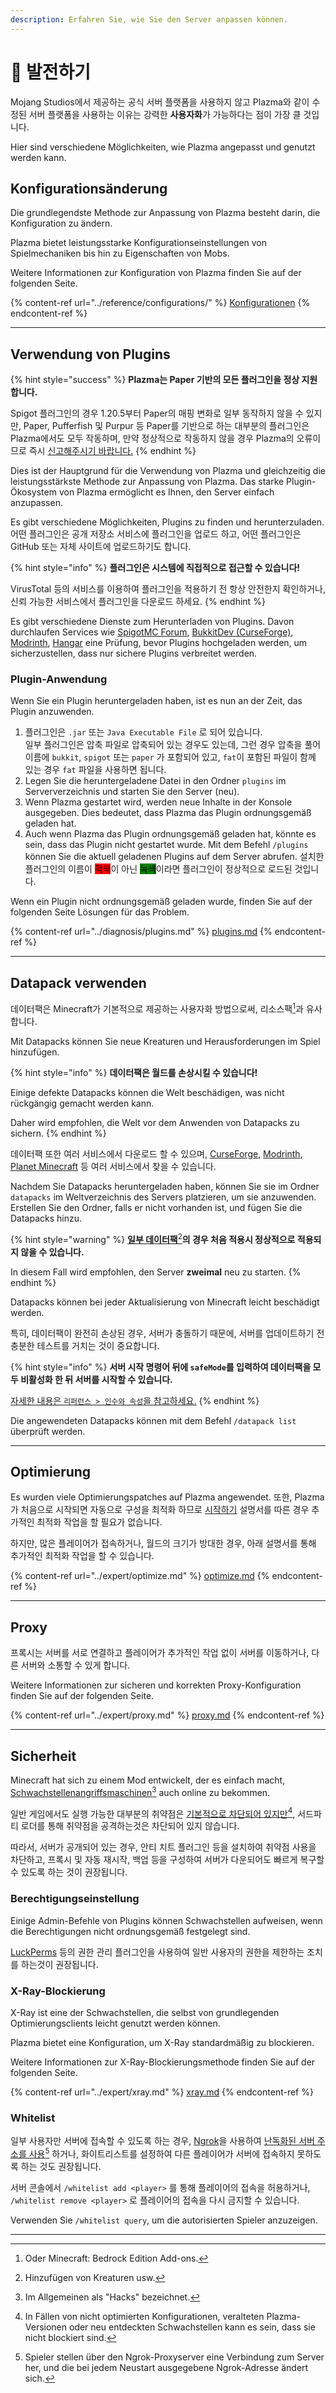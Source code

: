 ```yaml
---
description: Erfahren Sie, wie Sie den Server anpassen können.
---
```


# 🎨 발전하기

Mojang Studios에서 제공하는 공식 서버 플랫폼을 사용하지 않고 Plazma와 같이 수정된 서버 플랫폼을 사용하는 이유는 강력한 **사용자화**가 가능하다는 점이 가장 클 것입니다.

Hier sind verschiedene Möglichkeiten, wie Plazma angepasst und genutzt werden kann.

## Konfigurationsänderung <a href="#id-1" id="id-1"></a>

Die grundlegendste Methode zur Anpassung von Plazma besteht darin, die Konfiguration zu ändern.

Plazma bietet leistungsstarke Konfigurationseinstellungen von Spielmechaniken bis hin zu Eigenschaften von Mobs.

Weitere Informationen zur Konfiguration von Plazma finden Sie auf der folgenden Seite.

{% content-ref url="../reference/configurations/" %}
[Konfigurationen](../reference/configurations/)
{% endcontent-ref %}

***

## Verwendung von Plugins <a href="#id-2" id="id-2"></a>

{% hint style="success" %}
**Plazma는 Paper 기반의 모든 플러그인을 정상 지원합니다.**

Spigot 플러그인의 경우 1.20.5부터 Paper의 매핑 변화로 일부 동작하지 않을 수 있지만, Paper, Pufferfish 및 Purpur 등 Paper를 기반으로 하는 대부분의 플러그인은 Plazma에서도 모두 작동하며, 만약 정상적으로 작동하지 않을 경우 Plazma의 오류이므로 즉시 [신고해주시기 바랍니다.](../diagnosis/plugins.md)
{% endhint %}

Dies ist der Hauptgrund für die Verwendung von Plazma und gleichzeitig die leistungsstärkste Methode zur Anpassung von Plazma. Das starke Plugin-Ökosystem von Plazma ermöglicht es Ihnen, den Server einfach anzupassen.

Es gibt verschiedene Möglichkeiten, Plugins zu finden und herunterzuladen. 어떤 플러그인은 공개 저장소 서비스에 플러그인을 업로드 하고, 어떤 플러그인은 GitHub 또는 자체 사이트에 업로드하기도 합니다.

{% hint style="info" %}
**플러그인은 시스템에 직접적으로 접근할 수 있습니다!**

VirusTotal 등의 서비스를 이용하여 플러그인을 적용하기 전 항상 안전한지 확인하거나, 신뢰 가능한 서비스에서 플러그인을 다운로드 하세요.
{% endhint %}

Es gibt verschiedene Dienste zum Herunterladen von Plugins. Davon durchlaufen Services wie [SpigotMC Forum](https://www.spigotmc.org/resources/), [BukkitDev (CurseForge)](https://dev.bukkit.org/bukkit-plugins), [Modrinth](https://modrinth.com/plugins), [Hangar](https://hangar.papermc.io/) eine Prüfung, bevor Plugins hochgeladen werden, um sicherzustellen, dass nur sichere Plugins verbreitet werden.

### Plugin-Anwendung <a href="#id-2.1" id="id-2.1"></a>

Wenn Sie ein Plugin heruntergeladen haben, ist es nun an der Zeit, das Plugin anzuwenden.

1. 플러그인은 `.jar` 또는 `Java Executable File` 로 되어 있습니다.\
   일부 플러그인은 압축 파일로 압축되어 있는 경우도 있는데, 그런 경우 압축을 풀어 이름에 `bukkit`, `spigot` 또는 `paper` 가 포함되어 있고, `fat`이 포함된 파일이 함께 있는 경우 `fat` 파일을 사용하면 됩니다.
2. Legen Sie die heruntergeladene Datei in den Ordner `plugins` im Serververzeichnis und starten Sie den Server (neu).
3. Wenn Plazma gestartet wird, werden neue Inhalte in der Konsole ausgegeben. Dies bedeutet, dass Plazma das Plugin ordnungsgemäß geladen hat.
4. Auch wenn Plazma das Plugin ordnungsgemäß geladen hat, könnte es sein, dass das Plugin nicht gestartet wurde. Mit dem Befehl `/plugins` können Sie die aktuell geladenen Plugins auf dem Server abrufen. 설치한 플러그인의 이름이 <mark style="background-color:red;">적색</mark>이 아닌 <mark style="background-color:green;">녹색</mark>이라면 플러그인이 정상적으로 로드된 것입니다.

Wenn ein Plugin nicht ordnungsgemäß geladen wurde, finden Sie auf der folgenden Seite Lösungen für das Problem.

{% content-ref url="../diagnosis/plugins.md" %}
[plugins.md](../diagnosis/plugins.md)
{% endcontent-ref %}

***

## Datapack verwenden <a href="#id-3" id="id-3"></a>

데이터팩은 Minecraft가 기본적으로 제공하는 사용자화 방법으로써, 리소스팩[^1]과 유사합니다.

Mit Datapacks können Sie neue Kreaturen und Herausforderungen im Spiel hinzufügen.

{% hint style="info" %}
**데이터팩은 월드를 손상시킬 수 있습니다!**

Einige defekte Datapacks können die Welt beschädigen, was nicht rückgängig gemacht werden kann.

Daher wird empfohlen, die Welt vor dem Anwenden von Datapacks zu sichern.
{% endhint %}

데이터팩 또한 여러 서비스에서 다운로드 할 수 있으며, [CurseForge](https://www.curseforge.com/minecraft/search?page=1\\&pageSize=50\\&sortBy=relevancy\\&class=data-packs), [Modrinth](https://modrinth.com/datapacks), [Planet Minecraft](https://www.planetminecraft.com/data-packs/) 등 여러 서비스에서 찾을 수 있습니다.

Nachdem Sie Datapacks heruntergeladen haben, können Sie sie im Ordner `datapacks` im Weltverzeichnis des Servers platzieren, um sie anzuwenden. Erstellen Sie den Ordner, falls er nicht vorhanden ist, und fügen Sie die Datapacks hinzu.

{% hint style="warning" %}
[**일부 데이터팩**](#user-content-fn-2)[^2]**의 경우 처음 적용시 정상적으로 적용되지 않을 수 있습니다.**

In diesem Fall wird empfohlen, den Server **zweimal** neu zu starten.
{% endhint %}

Datapacks können bei jeder Aktualisierung von Minecraft leicht beschädigt werden.

특히, 데이터팩이 완전히 손상된 경우, 서버가 충돌하기 때문에, 서버를 업데이트하기 전 충분한 테스트를 거치는 것이 중요합니다.

{% hint style="info" %}
**서버 시작 명령어 뒤에 `safeMode`를 입력하여 데이터팩을 모두 비활성화 한 뒤 서버를 시작할 수 있습니다.**

[자세한 내용은 `리퍼런스 > 인수와 속성`을 참고하세요.](../reference/arguments.md#safemode)
{% endhint %}

Die angewendeten Datapacks können mit dem Befehl `/datapack list` überprüft werden.

***

## Optimierung <a href="#id-4" id="id-4"></a>

Es wurden viele Optimierungspatches auf Plazma angewendet. 또한, Plazma가 처음으로 시작되면 자동으로 구성을 최적화 하므로 [시작하기](./) 설명서를 따른 경우 추가적인 최적화 작업을 할 필요가 없습니다.

하지만, 많은 플레이어가 접속하거나, 월드의 크기가 방대한 경우, 아래 설명서를 통해 추가적인 최적화 작업을 할 수 있습니다.

{% content-ref url="../expert/optimize.md" %}
[optimize.md](../expert/optimize.md)
{% endcontent-ref %}

***

## Proxy <a href="#id-5" id="id-5"></a>

프록시는 서버를 서로 연결하고 플레이어가 추가적인 작업 없이 서버를 이동하거나, 다른 서버와 소통할 수 있게 합니다.

Weitere Informationen zur sicheren und korrekten Proxy-Konfiguration finden Sie auf der folgenden Seite.

{% content-ref url="../expert/proxy.md" %}
[proxy.md](../expert/proxy.md)
{% endcontent-ref %}

***

## Sicherheit <a href="#id-5" id="id-5"></a>

Minecraft hat sich zu einem Mod entwickelt, der es einfach macht, [Schwachstellenangriffsmaschinen](#user-content-fn-3)[^3] auch online zu bekommen.

일반 게임에서도 실행 가능한 대부분의 취약점은 [기본적으로 차단되어 있지만](#user-content-fn-4)[^4], 서드파티 로더를 통해 취약점을 공격하는것은 차단되어 있지 않습니다.

따라서, 서버가 공개되어 있는 경우, 안티 치트 플러그인 등을 설치하여 취약점 사용을 차단하고, 프록시 및 자동 재시작, 백업 등을 구성하여 서버가 다운되어도 빠르게 복구할 수 있도록 하는 것이 권장됩니다.

### Berechtigungseinstellung <a href="#id-5.1" id="id-5.1"></a>

Einige Admin-Befehle von Plugins können Schwachstellen aufweisen, wenn die Berechtigungen nicht ordnungsgemäß festgelegt sind.

[LuckPerms](https://luckperms.net/) 등의 권한 관리 플러그인을 사용하여 일반 사용자의 권한을 제한하는 조치를 하는것이 권장됩니다.

### X-Ray-Blockierung <a href="#id-5.2" id="id-5.2"></a>

X-Ray ist eine der Schwachstellen, die selbst von grundlegenden Optimierungsclients leicht genutzt werden können.

Plazma bietet eine Konfiguration, um X-Ray standardmäßig zu blockieren.

Weitere Informationen zur X-Ray-Blockierungsmethode finden Sie auf der folgenden Seite.

{% content-ref url="../expert/xray.md" %}
[xray.md](../expert/xray.md)
{% endcontent-ref %}

### Whitelist <a href="#id-5.3" id="id-5.3"></a>

일부 사용자만 서버에 접속할 수 있도록 하는 경우, [Ngrok](./#id-6.2)을 사용하여 [난독화된 서버 주소를 사용](#user-content-fn-5)[^5] 하거나, 화이트리스트를 설정하여 다른 플레이어가 서버에 접속하지 못하도록 하는 것도 권장됩니다.

서버 콘솔에서 `/whitelist add <player>` 를 통해 플레이어의 접속을 허용하거나, `/whitelist remove <player>` 로 플레이어의 접속을 다시 금지할 수 있습니다.

Verwenden Sie `/whitelist query`, um die autorisierten Spieler anzuzeigen.

***

[^1]: Oder Minecraft: Bedrock Edition Add-ons.

[^2]: Hinzufügen von Kreaturen usw.

[^3]: Im Allgemeinen als "Hacks" bezeichnet.

[^4]: In Fällen von nicht optimierten Konfigurationen, veralteten Plazma-Versionen oder neu entdeckten Schwachstellen kann es sein, dass sie nicht blockiert sind.

[^5]: Spieler stellen über den Ngrok-Proxyserver eine Verbindung zum Server her, und die bei jedem Neustart ausgegebene Ngrok-Adresse ändert sich.
